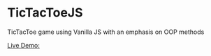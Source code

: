 # TicTacToeJS
TicTacToe game using Vanilla JS with an emphasis on OOP methods

[Live Demo:](https://dermansultan.github.io/TicTacToeJS/)
